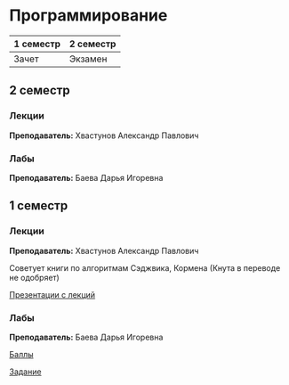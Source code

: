 # Программирование

|1 семестр|2 семестр|
|---|---|
|Зачет|Экзамен|

## 2 семестр
### Лекции

**Преподаватель:** Хвастунов Александр Павлович

### Лабы

**Преподаватель:** Баева Дарья Игоревна

## 1 семестр
### Лекции

**Преподаватель:** Хвастунов Александр Павлович

Советует книги по алгоритмам Сэджвика, Кормена (Кнута в переводе не одобряет)

[Презентации с лекций](https://drive.google.com/drive/folders/113UbPRJY_gsNkbE8cX7AGsOFAA2gqX8J)

### Лабы

**Преподаватель:** Баева Дарья Игоревна

[Баллы](https://docs.google.com/spreadsheets/d/1BMRHimS4Ioo5cWX1yZdHFsSyViR_J2h8rhL8Wl_x3og/edit#gid=0)

[Задание](https://drive.google.com/drive/folders/1evFNFQOdeiMIVPAOOo4XLB-VJRvSZvD3)
